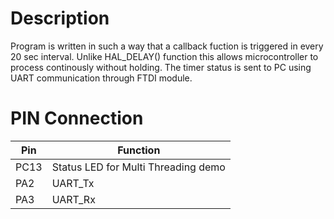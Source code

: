 # Description 
Program is written in such a way that a callback fuction is triggered in every 20 sec interval. Unlike HAL_DELAY() function this allows microcontroller to process continously without holding. The timer status is sent to PC using UART communication through FTDI module. 

# PIN Connection 

|Pin | Function |
| ------ | ------ | 
|PC13 | Status LED for Multi Threading demo |
|PA2|UART_Tx|
|PA3|UART_Rx|
